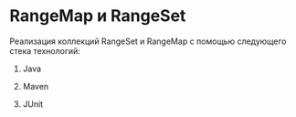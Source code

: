 # RangeMap и RangeSet

Реализация коллекций RangeSet и RangeMap с помощью следующего стека технологий:

1) Java

2) Maven

3) JUnit
